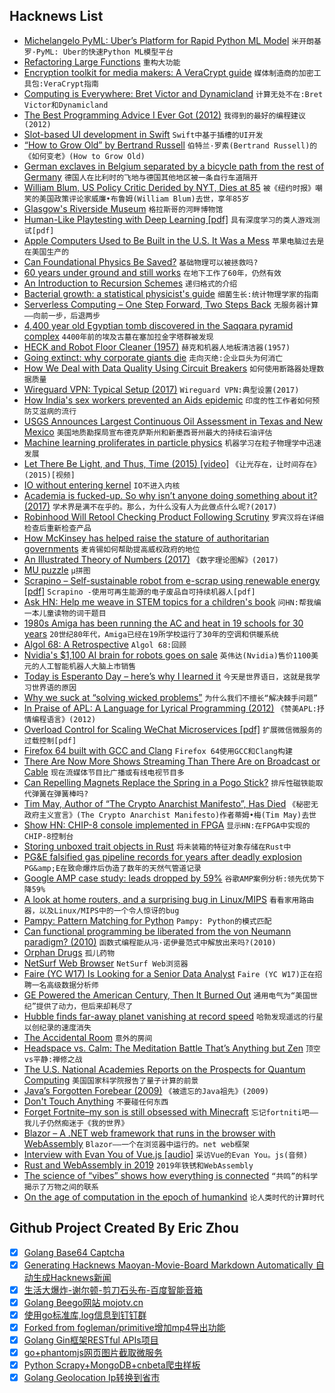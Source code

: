 ## Hacknews List


- [Michelangelo PyML: Uber’s Platform for Rapid Python ML Model](https://eng.uber.com/michelangelo-pyml/)  `米开朗基罗·PyML: Uber的快速Python ML模型平台`
- [Refactoring Large Functions](http://robert.muth.org/refactoring-large-functions.html)  `重构大功能`
- [Encryption toolkit for media makers: A VeraCrypt guide](https://freedom.press/training/encryption-toolkit-media-makers-veracrypt-guide/)  `媒体制造商的加密工具包:VeraCrypt指南`
- [Computing is Everywhere: Bret Victor and Dynamicland](https://postlight.com/trackchanges/podcast/computing-is-everywhere)  `计算无处不在:Bret Victor和Dynamicland`
- [The Best Programming Advice I Ever Got (2012)](http://russolsen.com/articles/2012/08/09/the-best-programming-advice-i-ever-got.html)  `我得到的最好的编程建议(2012)`
- [Slot-based UI development in Swift](https://www.swiftbysundell.com/posts/slot-based-ui-development-in-swift)  `Swift中基于插槽的UI开发`
- [“How to Grow Old” by Bertrand Russell](https://sites.google.com/site/gobenyan/essay)  `伯特兰·罗素(Bertrand Russell)的《如何变老》(How to Grow Old)`
- [German exclaves in Belgium separated by a bicycle path from the rest of Germany](https://fascinatingmaps.com/strange-german-exclaves-in-belgium-vennbahn/)  `德国人在比利时的飞地与德国其他地区被一条自行车道隔开`
- [William Blum, US Policy Critic Derided by NYT, Dies at 85](https://fair.org/home/william-blum-us-policy-critic-derided-by-nyt-dies-at-85/)  `被《纽约时报》嘲笑的美国政策评论家威廉•布鲁姆(William Blum)去世，享年85岁`
- [Glasgow&#39;s Riverside Museum](https://www.arthitectural.com/zaha-hadid-architects-riverside-museum/)  `格拉斯哥的河畔博物馆`
- [Human-Like Playtesting with Deep Learning [pdf]](https://www.researchgate.net/publication/328307928_Human-Like_Playtesting_with_Deep_Learning)  `具有深度学习的类人游戏测试[pdf]`
- [Apple Computers Used to Be Built in the U.S. It Was a Mess](https://www.nytimes.com/2018/12/15/business/apple-california-manufacturing-history.html)  `苹果电脑过去是在美国生产的`
- [Can Foundational Physics Be Saved?](https://www.overcomingbias.com/2018/12/can-foundational-physics-be-saved.html)  `基础物理可以被拯救吗?`
- [60 years under ground and still works](https://www.cryptomuseum.com/spy/ddr2/index.htm)  `在地下工作了60年，仍然有效`
- [An Introduction to Recursion Schemes](https://blog.sumtypeofway.com/an-introduction-to-recursion-schemes/)  `递归格式的介绍`
- [Bacterial growth: a statistical physicist&#39;s guide](https://arxiv.org/abs/1812.04435)  `细菌生长:统计物理学家的指南`
- [Serverless Computing – One Step Forward, Two Steps Back](https://arxiv.org/abs/1812.03651)  `无服务器计算——向前一步，后退两步`
- [4,400 year old Egyptian tomb discovered in the Saqqara pyramid complex](https://www.bbc.co.uk/news/world-middle-east-46580264)  `4400年前的埃及古墓在塞加拉金字塔群被发现`
- [HECK and Robot Floor Cleaner (1957)](http://cyberneticzoo.com/early-service-robots/1957-heck-and-robot-floor-cleaner-donald-g-moore-rca-whirlpool-american/)  `赫克和机器人地板清洁器(1957)`
- [Going extinct: why corporate giants die](https://www.london.edu/faculty-and-research/lbsr/going-extinct-why-corporate-giants-die)  `走向灭绝:企业巨头为何消亡`
- [How We Deal with Data Quality Using Circuit Breakers](https://quickbooks-engineering.intuit.com/taming-data-quality-with-circuit-breakers-dbe550d3ca78)  `如何使用断路器处理数据质量`
- [Wireguard VPN: Typical Setup (2017)](https://www.ckn.io/blog/2017/11/14/wireguard-vpn-typical-setup/)  `Wireguard VPN:典型设置(2017)`
- [How India&#39;s sex workers prevented an Aids epidemic](https://www.theguardian.com/global-development/2018/dec/13/the-untold-story-of-how-india-sex-workers-prevented-an-aids-epidemic-ashok-alexander-a-stranger-truth)  `印度的性工作者如何预防艾滋病的流行`
- [USGS Announces Largest Continuous Oil Assessment in Texas and New Mexico](https://www.usgs.gov/news/usgs-announces-largest-continuous-oil-assessment-texas-and-new-mexico)  `美国地质勘探局宣布德克萨斯州和新墨西哥州最大的持续石油评估`
- [Machine learning proliferates in particle physics](https://www.symmetrymagazine.org/article/machine-learning-proliferates-in-particle-physics)  `机器学习在粒子物理学中迅速发展`
- [Let There Be Light, and Thus, Time (2015) [video]](https://www.youtube.com/watch?v=bbBmkooNse4)  `《让光存在，让时间存在》(2015)[视频]`
- [IO without entering kernel](http://git.kernel.dk/cgit/linux-block/commit/?h=aio-poll&amp;id=5aeaa1ad235c708e31ad930d1ff6ba6fd39bee91)  `IO不进入内核`
- [Academia is fucked-up. So why isn’t anyone doing something about it? (2017)](http://backreaction.blogspot.com/2017/03/academia-is-fucked-up-so-why-isnt.html)  `学术界是满不在乎的。那么，为什么没有人为此做点什么呢?(2017)`
- [Robinhood Will Retool Checking Product Following Scrutiny](https://www.bloomberg.com/news/articles/2018-12-15/robinhood-will-retool-checking-product-following-scrutiny)  `罗宾汉将在详细检查后重新检查产品`
- [How McKinsey has helped raise the stature of authoritarian governments](https://www.nytimes.com/2018/12/15/world/asia/mckinsey-china-russia.html)  `麦肯锡如何帮助提高威权政府的地位`
- [An Illustrated Theory of Numbers (2017)](http://illustratedtheoryofnumbers.com/)  `《数字理论图解》(2017)`
- [MU puzzle](https://en.wikipedia.org/wiki/MU_puzzle)  `μ拼图`
- [Scrapino – Self-sustainable robot from e-scrap using renewable energy [pdf]](https://www.sciencedirect.com/science/article/pii/S2405896318328593/pdf?md5=ac7fae174710da0a5035026f88e0559b&amp;pid=1-s2.0-S2405896318328593-main.pdf)  `Scrapino -使用可再生能源的电子废品自可持续机器人[pdf]`
- [Ask HN: Help me weave in STEM topics for a children&#39;s book](item?id=18691628)  `问HN:帮我编一本儿童读物的词干题目`
- [1980s Amiga has been running the AC and heat in 19 schools for 30 years](https://www.geek.com/news/commodore-amiga-computer-has-been-running-the-acheat-in-19-schools-for-30-years-1625147/)  `20世纪80年代，Amiga已经在19所学校运行了30年的空调和供暖系统`
- [Algol 68: A Retrospective](https://accu.org/index.php/journals/2586)  `Algol 68:回顾`
- [Nvidia&#39;s $1,100 AI brain for robots goes on sale](https://www.engadget.com/2018/12/12/nvidia-jetson-agx-xavier-robot-processor-available/)  `英伟达(Nvidia)售价1100美元的人工智能机器人大脑上市销售`
- [Today is Esperanto Day – here’s why I learned it](https://martinrue.com/zamenhofa-tago-18/)  `今天是世界语日，这就是我学习世界语的原因`
- [Why we suck at “solving wicked problems”](http://www.morebeyond.co.za/why-we-suck-at-solving-wicked-problems/)  `为什么我们不擅长“解决棘手问题”`
- [In Praise of APL: A Language for Lyrical Programming (2012)](http://www.jsoftware.com/papers/perlis77.htm)  `《赞美APL:抒情编程语言》(2012)`
- [Overload Control for Scaling WeChat Microservices [pdf]](https://www.cs.columbia.edu/~ruigu/papers/socc18-final100.pdf)  `扩展微信微服务的过载控制[pdf]`
- [Firefox 64 built with GCC and Clang](https://hubicka.blogspot.com/2018/12/firefox-64-built-with-gcc-and-clang.html)  `Firefox 64使用GCC和Clang构建`
- [There Are Now More Shows Streaming Than There Are on Broadcast or Cable](https://www.indiewire.com/2018/12/streaming-shows-outnumber-broadcast-cable-1202027973/)  `现在流媒体节目比广播或有线电视节目多`
- [Can Repelling Magnets Replace the Spring in a Pogo Stick?](https://www.kjmagnetics.com/blog.asp?p=pogo-stick-spring)  `排斥性磁铁能取代弹簧在弹簧棒吗?`
- [Tim May, Author of “The Crypto Anarchist Manifesto”, Has Died](item?id=18690492)  `《秘密无政府主义宣言》(The Crypto Anarchist Manifesto)作者蒂姆•梅(Tim May)去世`
- [Show HN: CHIP-8 console implemented in FPGA](https://github.com/pwmarcz/fpga-chip8)  `显示HN:在FPGA中实现的CHIP-8控制台`
- [Storing unboxed trait objects in Rust](https://guiand.xyz/blog-posts/unboxed-trait-objects.html)  `将未装箱的特征对象存储在Rust中`
- [PG&amp;E falsified gas pipeline records for years after deadly explosion](https://www.latimes.com/business/la-fi-pge-safety-investigation-20181214-story.html)  `PG&amp;E在致命爆炸后伪造了数年的天然气管道记录`
- [Google AMP case study: leads dropped by 59%](https://kinsta.com/blog/disable-google-amp/)  `谷歌AMP案例分析:领先优势下降59%`
- [A look at home routers, and a surprising bug in Linux/MIPS](https://cyber-itl.org/2018/12/07/a-look-at-home-routers-and-linux-mips.html)  `看看家用路由器，以及Linux/MIPS中的一个令人惊讶的bug`
- [Pampy: Pattern Matching for Python](https://github.com/santinic/pampy/blob/master/README.md)  `Pampy: Python的模式匹配`
- [Can functional programming be liberated from the von Neumann paradigm? (2010)](http://conal.net/blog/posts/can-functional-programming-be-liberated-from-the-von-neumann-paradigm)  `函数式编程能从冯·诺伊曼范式中解放出来吗?(2010)`
- [Orphan Drugs](https://99percentinvisible.org/episode/orphan-drugs/)  `孤儿药物`
- [NetSurf Web Browser](http://www.netsurf-browser.org)  `NetSurf Web浏览器`
- [Faire (YC W17) Is Looking for a Senior Data Analyst](https://boards.greenhouse.io/indigofair/jobs/4116776002?gh_jid=4116776002)  `Faire (YC W17)正在招聘一名高级数据分析师`
- [GE Powered the American Century, Then It Burned Out](https://www.wsj.com/articles/ge-powered-the-american-centurythen-it-burned-out-11544796010)  `通用电气为“美国世纪”提供了动力，但后来却耗尽了`
- [Hubble finds far-away planet vanishing at record speed](https://phys.org/news/2018-12-hubble-far-away-planet.html)  `哈勃发现遥远的行星以创纪录的速度消失`
- [The Accidental Room](https://99percentinvisible.org/episode/the-accidental-room/)  `意外的房间`
- [Headspace vs. Calm: The Meditation Battle That’s Anything but Zen](https://www.wsj.com/articles/headspace-vs-calm-the-meditation-battle-thats-anything-but-zen-11544889606)  `顶空vs平静:禅修之战`
- [The U.S. National Academies Reports on the Prospects for Quantum Computing](https://spectrum.ieee.org/tech-talk/computing/hardware/the-us-national-academies-reports-on-the-prospects-for-quantum-computing)  `美国国家科学院报告了量子计算的前景`
- [Java’s Forgotten Forebear (2009)](https://spectrum.ieee.org/computing/software/javas-forgotten-forbear/)  `《被遗忘的Java祖先》(2009)`
- [Don&#39;t Touch Anything](https://unintendedconsequenc.es/dont-touch-anything/)  `不要碰任何东西`
- [Forget Fortnite–my son is still obsessed with Minecraft](https://arstechnica.com/gaming/2018/12/forget-fortnite-my-son-is-still-obsessed-with-minecraft/)  `忘记fortniti吧——我儿子仍然痴迷于《我的世界》`
- [Blazor – A .NET web framework that runs in the browser with WebAssembly](https://github.com/aspnet/blazor)  `Blazor——一个在浏览器中运行的。net web框架`
- [Interview with Evan You of Vue.js [audio]](https://www.indiehackers.com/podcast/078-evan-you-of-vue)  `采访Vue的Evan You。js(音频)`
- [Rust and WebAssembly in 2019](http://fitzgeraldnick.com/2018/12/14/rust-and-webassembly-in-2019.html)  `2019年铁锈和WebAssembly`
- [The science of “vibes” shows how everything is connected](https://qz.com/1490276/the-science-of-vibes-shows-how-everything-is-connected/)  `“共鸣”的科学揭示了万物之间的联系`
- [On the age of computation in the epoch of humankind](https://www.nature.com/articles/d42473-018-00286-8)  `论人类时代的计算时代`

## Github Project Created By Eric Zhou

- [x] [Golang Base64 Captcha](https://github.com/mojocn/base64Captcha)
- [x] [Generating Hacknews Maoyan-Movie-Board Markdown Automatically 自动生成Hacknews新闻](https://github.com/dejavuzhou/md-genie)
- [x] [生活大爆炸-谢尔顿-剪刀石头布-百度智能音箱](https://github.com/mojocn/dueros-bang-game)
- [x] [Golang Beego网站 mojotv.cn](https://github.com/mojocn/www.mojotv.cn)
- [x] [使用go标准库,log信息到钉钉群](https://github.com/mojocn/dooger)
- [x] [Forked from fogleman/primitive增加mp4导出功能](https://github.com/mojocn/primitive)
- [x] [Golang Gin框架RESTful APIs项目](https://github.com/JJJJJJJerk/ezier-golang-web-api-framework)
- [x] [go+phantomjs网页图片截取微服务](https://github.com/mojocn/screen_shot)
- [x] [Python Scrapy+MongoDB+cnbeta爬虫样板](https://github.com/mojocn/scrapy_mongodb_boilerplate_cnbeta)
- [x] [Golang Geolocation Ip转换到省市](https://github.com/mojocn/ip2location)